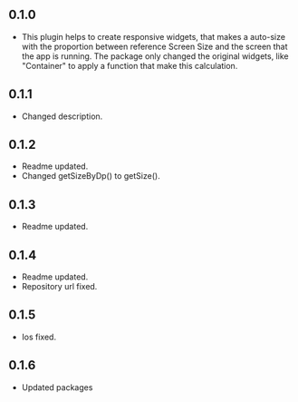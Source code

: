 ## 0.1.0
- This plugin helps to create responsive widgets, that makes a auto-size with the proportion between reference Screen Size and the screen that the app is running. The package only changed the original widgets, like "Container" to apply a function that make this calculation.

## 0.1.1
- Changed description.

## 0.1.2
- Readme updated.
- Changed getSizeByDp() to getSize().

## 0.1.3
- Readme updated.

## 0.1.4
- Readme updated.
- Repository url fixed.

## 0.1.5
- Ios fixed.

## 0.1.6
- Updated packages